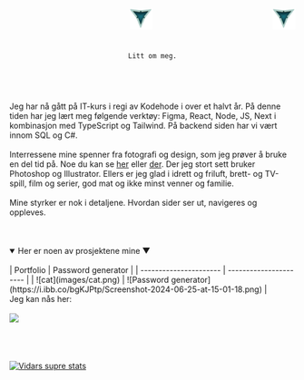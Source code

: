 <header>
     <div>
          <img src="./LOOGOO.png" alt="3 Vs logo" id="logo" width="40" height="37" >
          <img align="right" src="./LOOGOO.png" alt="3 Vs logo" id="logo" width="40" height="37" >
     </div>
     </br>
     </br>
 <div>
     <code>Litt om meg.</code>
 </div>
 </br>
 </header>
 
<body>
Jeg har nå gått på IT-kurs i regi av Kodehode i over et halvt år. På denne tiden har jeg lært meg følgende verktøy:
Figma, React, Node, JS, Next i kombinasjon med TypeScript og Tailwind. På backend siden har vi vært innom SQL 
og C#.</br>
     </br>
Interressene mine spenner fra fotografi og design, som jeg prøver å bruke en del tid på. Noe du kan se <a href="https://vidarheritier.myportfolio.com/work" target="_blank">her</a>
eller <a href="https://www.instagram.com/virvarart/" target="_blank">der</a>. Der jeg stort sett bruker Photoshop 
og Illustrator. Ellers er jeg glad i idrett og friluft, brett- og TV-spill, film og serier, god mat og ikke minst
venner og familie.
</br>
     </br>
Mine styrker er nok i detaljene. Hvordan sider ser ut, navigeres og oppleves.
</br>
     </br>
     </br>
     </br>
<details open>
<summary>Her er noen av prosjektene mine ▼</summary>
<br>
| Portfolio              | Password generator     |
| ---------------------- | ---------------------- |
| ![cat](images/cat.png) | ![Password generator](https://i.ibb.co/bgKJPtp/Screenshot-2024-06-25-at-15-01-18.png) |
</details>
<div>Jeg kan nås her: </br> </br> <a href="mailto:vidarheritier@gmail.com?subject=%5BGitHub%5D%20Source%20Han%20Sans"><img src="https://img.shields.io/badge/gmail-%23DD0031.svg?&style=for-the-badge&logo=gmail&logoColor=lightcoral"/></a>
</div>
 </br>
     </br>
</body>
</br>
     
[![Vidars supre stats](https://github-readme-stats.vercel.app/api?username=VidarHeritier&theme=rose_pine&show_icons=true)](https://github.com/VidarHeritier/github-readme-stats)

